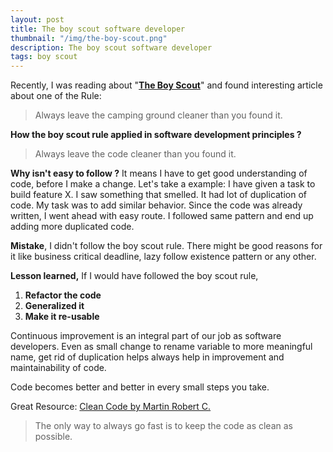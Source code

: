```yaml
---
layout: post
title: The boy scout software developer
thumbnail: "/img/the-boy-scout.png"
description: The boy scout software developer
tags: boy scout
---
```


Recently, I was reading about "<a href="https://wiki.c2.com/?BoyScoutRule" target="_blank" rel="nofollow noopener"><strong>The Boy Scout</strong></a>" and found interesting article about one of the Rule:
<blockquote>Always leave the camping ground cleaner than you found it.</blockquote>
<strong>How the boy scout rule applied in software development principles ?</strong>
<blockquote>Always leave the code cleaner than you found it.</blockquote>
<strong>Why isn't easy to follow ?</strong>
It means I have to get good understanding of code, before I make a change. Let's take a example:
I have given a task to build feature X.  I saw something that smelled. It had lot of duplication of code. My task was to add similar behavior.  Since the code was already written, I went ahead with easy route. I followed same pattern and end up adding more duplicated code. <p><strong>Mistake</strong>, I didn't follow the boy scout rule. There might be good reasons for it like business critical deadline, lazy follow existence pattern or any other.</p>
<p><strong>Lesson learned,</strong> If I would have followed the boy scout rule, </p><ol><li><strong>Refactor the code</strong></li><li><strong>Generalized it</strong></li><li><strong>Make it re-usable</strong></li></ol><p>Continuous improvement&nbsp;is an integral part of our job as software developers. Even as small change to rename variable to more meaningful name, get rid of duplication helps always help in improvement and maintainability of code.  </p><p>Code becomes better and better in every small steps you take. </p><p>Great Resource: <a href="https://www.amazon.com/Clean-Code-Handbook-Software-Craftsmanship-ebook/dp/B001GSTOAM" target="_blank" rel="nofollow noopener">Clean Code by Martin Robert C.</a></p><blockquote>The only way to always go fast is to keep the code as clean as possible.</blockquote><p> </p><p><br></p><p><br></p><p><br></p><p><br></p><p><br></p><p><br></p><p><br></p>
